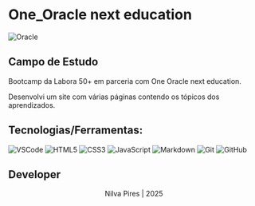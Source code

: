 # One_Oracle next education

![Oracle](https://img.shields.io/badge/Oracle-F80000?style=for-the-badge&logo=oracle&logoColor=white)

## Campo de Estudo

Bootcamp da Labora 50+ em parceria com One Oracle next education.

Desenvolvi um site com várias páginas contendo os tópicos dos aprendizados.

## Tecnologias/Ferramentas:

![VSCode](https://img.shields.io/badge/Visual%20Studio%20Code-0078d7.svg?style=for-the-badge&logo=visual-studio-code&logoColor=white)
![HTML5](https://img.shields.io/badge/html5-%23E34F26.svg?style=for-the-badge&logo=html5&logoColor=white)
![CSS3](https://img.shields.io/badge/css3-%231572B6.svg?style=for-the-badge&logo=css3&logoColor=white)
![JavaScript](https://img.shields.io/badge/javascript-%23323330.svg?style=for-the-badge&logo=javascript&logoColor=%23F7DF1E)
![Markdown](https://img.shields.io/badge/markdown-%23000000.svg?style=for-the-badge&logo=markdown&logoColor=white)
![Git](https://img.shields.io/badge/git-%23F05033.svg?style=for-the-badge&logo=git&logoColor=white)
![GitHub](https://img.shields.io/badge/github-%23121011.svg?style=for-the-badge&logo=github&logoColor=white)

</p>

## Developer

<p style="text-align:center;">Nilva Pires |  2025</p>
